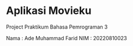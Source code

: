 # Aplikasi Movieku
Project Praktikum Bahasa Pemrograman 3

Nama : Ade Muhammad Farid
NIM  : 20220810023